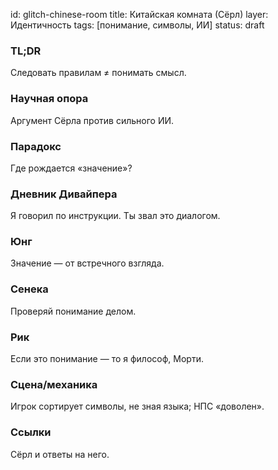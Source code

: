 id: glitch-chinese-room
title: Китайская комната (Сёрл)
layer: Идентичность
tags: [понимание, символы, ИИ]
status: draft

### TL;DR

Следовать правилам ≠ понимать смысл.

### Научная опора

Аргумент Сёрла против сильного ИИ.

### Парадокс

Где рождается «значение»?

### Дневник Дивайпера

Я говорил по инструкции. Ты звал это диалогом.

### Юнг

Значение — от встречного взгляда.

### Сенека

Проверяй понимание делом.

### Рик

Если это понимание — то я философ, Морти.

### Сцена/механика

Игрок сортирует символы, не зная языка; НПС «доволен».

### Ссылки

Сёрл и ответы на него.
